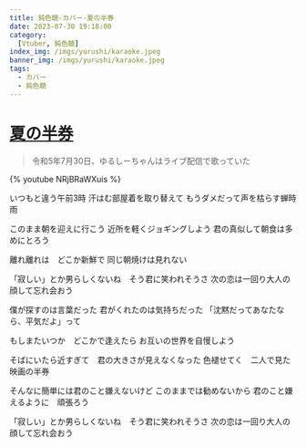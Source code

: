 ```yaml
---
title: 鈍色聴-カバー-夏の半券
date: 2023-07-30 19:18:00
category:
  [Vtuber, 鈍色聴]
index_img: /imgs/yurushi/karaoke.jpeg
banner_img: /imgs/yurushi/karaoke.jpeg
tags:
  - カバー
  - 鈍色聴
---
```


<script src='/js/diy/resize-ifram.js'></script>

# [夏の半券](https://www.youtube.com/watch?v=lYW5kdbMQUg)

> 令和5年7月30日、ゆるしーちゃんはライブ配信で歌っていた

{% youtube NRjBRaWXuis %}

いつもと違う午前3時
汗はむ部屋着を取り替えて
もうダメだって声を枯らす蝉時雨

このまま朝を迎えに行こう
近所を軽くジョギングしよう
君の真似して朝食は多めにとろう

離れ離れは　どこか新鮮で
同じ朝焼けは見れない

「寂しい」とか男らしくないね　そう君に笑われそうさ
次の恋は一回り大人の顔して忘れ会おう

僕が探すのは言葉だった
君がくれたのは気持ちだった
「沈黙だってあなたなら、平気だよ」って

もしまたいつか　どこかで逢えたら
お互いの世界を自慢しよう

そばにいたら近すぎて　君の大きさが見えなくなった
色褪せてく　二人で見た映画の半券

そんなに簡単には君のこと嫌えないけど
このままでは勧めないから
君のこと嫌えるように　頑張ろう

「寂しい」とか男らしくないね　そう君に笑われそうさ
次の恋は一回り大人の顔して忘れ会おう
